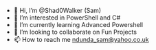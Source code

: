 - 👋 Hi, I’m @Shad0Walker (Sam)
- 👀 I’m interested in PowerShell and C#
- 🌱 I’m currently learning Advanced Powershell
- 💞️ I’m looking to collaborate on Fun Projects
- 📫 How to reach me ndunda_sam@yahoo.co.uk

<!---
Shad0Walker/Shad0Walker is a ✨ special ✨ repository because its `README.md` (this file) appears on your GitHub profile.
You can click the Preview link to take a look at your changes.
--->
